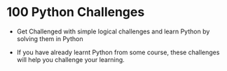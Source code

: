 # 100 Python Challenges

- Get Challenged with simple logical challenges and learn Python by solving them in Python

- If you have already learnt Python from some course, these challenges will help you challenge your learning.
